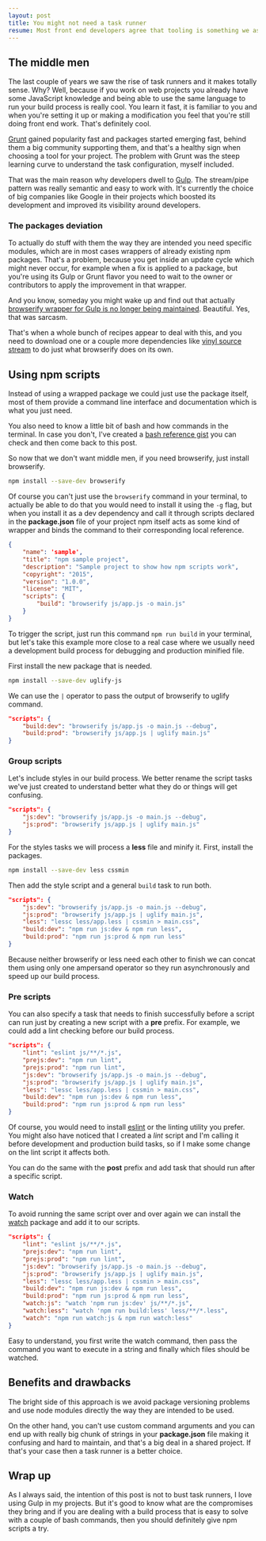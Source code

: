 ```yaml
---
layout: post
title: You might not need a task runner
resume: Most front end developers agree that tooling is something we as a community need to figure out this year. The fatigue around the deciding and learning technologies to build big, and not so big, projects was a trend last year, so maybe it's time to slowly minimize dependencies and delete some middle men.
---
```


## The middle men

The last couple of years we saw the rise of task runners and it makes totally sense. Why? Well, because if you work on web projects you already have some JavaScript knowledge and being able to use the same language to run your build process is really cool. You learn it fast, it is familiar to you and when you're setting it up or making a modification you feel that you're still doing front end work. That's definitely cool.

<a href="https://gruntjs.com" target="_blank">Grunt</a> gained popularity fast and packages started emerging fast, behind them a big community supporting them, and that's a healthy sign when choosing a tool for your project. The problem with Grunt was the steep learning curve to understand the task configuration, myself included.

That was the main reason why developers dwell to <a href="https://gulpjs.com" target="_blank">Gulp</a>. The stream/pipe pattern was really semantic and easy to work with. It's currently the choice of big companies like Google in their projects which boosted its development and improved its visibility around developers.


### The packages deviation

To actually do stuff with them the way they are intended you need specific modules, which are in most cases wrappers of already existing npm packages. That's a problem, because you get inside an update cycle which might never occur, for example when a fix is applied to a package, but you're using its Gulp or Grunt flavor you need to wait to the owner or contributors to apply the improvement in that wrapper.

And you know, someday you might wake up and find out that actually <a href="https://www.npmjs.com/package/gulp-browserify" target="_blank">browserify wrapper for Gulp is no longer being maintained</a>. Beautiful. Yes, that was sarcasm.

That's when a whole bunch of recipes appear to deal with this, and you need to download one or a couple more dependencies like <a href="https://www.npmjs.com/package/vinyl-source-stream" target="_blank">vinyl source stream</a> to do just what browserify does on its own.


## Using npm scripts

Instead of using a wrapped package we could just use the package itself, most of them provide a command line interface and documentation which is what you just need.

You also need to know a little bit of bash and how commands in the terminal. In case you don't, I've created a <a href="https://gist.github.com/jeremenichelli/489973c73a00437a188c" target="_blank">bash&nbsp;reference&nbsp;gist</a> you can check and then come back to this post.

So now that we don't want middle men, if you need browserify, just install browserify.

```sh
npm install --save-dev browserify
```

Of course you can't just use the `browserify` command in your terminal, to actually be able to do that you would need to install it using the `-g` flag, but when you install it as a dev dependency and call it through scripts declared in the **package.json** file of your project npm itself acts as some kind of wrapper and binds the command to their corresponding local reference.

```json
{
    "name": 'sample',
    "title": "npm sample project",
    "description": "Sample project to show how npm scripts work",
    "copyright": "2015",
    "version": "1.0.0",
    "license": "MIT",
    "scripts": {
        "build": "browserify js/app.js -o main.js"
    }
}
```

To trigger the script, just run this command `npm run build` in your terminal, but let's take this example more close to a real case where we usually need a development build process for debugging and production minified file.

First install the new package that is needed.

```sh
npm install --save-dev uglify-js
```

We can use the `|` operator to pass the output of browserify to uglify command.

```json
"scripts": {
    "build:dev": "browserify js/app.js -o main.js --debug",
    "build:prod": "browserify js/app.js | uglify main.js"
}
```

### Group scripts

Let's include styles in our build process. We better rename the script tasks we've just created to understand better what they do or things will get confusing.

```json
"scripts": {
    "js:dev": "browserify js/app.js -o main.js --debug",
    "js:prod": "browserify js/app.js | uglify main.js"
}
```

For the styles tasks we will process a **less** file and minify it. First, install the packages.

```sh
npm install --save-dev less cssmin
```

Then add the style script and a general `build` task to run both.

```json
"scripts": {
    "js:dev": "browserify js/app.js -o main.js --debug",
    "js:prod": "browserify js/app.js | uglify main.js",
    "less": "lessc less/app.less | cssmin > main.css",
    "build:dev": "npm run js:dev & npm run less",
    "build:prod": "npm run js:prod & npm run less"
}
```

Because neither browserify or less need each other to finish we can concat them using only one ampersand operator so they run asynchronously and speed up our build process.


### Pre scripts

You can also specify a task that needs to finish successfully before a script can run just by creating a new script with a **pre** prefix. For example, we could add a lint checking before our build process.

```json
"scripts": {
    "lint": "eslint js/**/*.js",
    "prejs:dev": "npm run lint",
    "prejs:prod": "npm run lint",
    "js:dev": "browserify js/app.js -o main.js --debug",
    "js:prod": "browserify js/app.js | uglify main.js",
    "less": "lessc less/app.less | cssmin > main.css",
    "build:dev": "npm run js:dev & npm run less",
    "build:prod": "npm run js:prod & npm run less"
}
```

Of course, you would need to install <a href="https://eslint.org/">eslint</a> or the linting utility you prefer. You might also have noticed that I created a *lint* script and I'm calling it before development and production build tasks, so if I make some change on the lint script it affects both.

You can do the same with the **post** prefix and add task that should run after a specific script.

### Watch

To avoid running the same script over and over again we can install the <a href="https://www.npmjs.com/package/watch">watch</a> package and add it to our scripts.

```json
"scripts": {
    "lint": "eslint js/**/*.js",
    "prejs:dev": "npm run lint",
    "prejs:prod": "npm run lint",
    "js:dev": "browserify js/app.js -o main.js --debug",
    "js:prod": "browserify js/app.js | uglify main.js",
    "less": "lessc less/app.less | cssmin > main.css",
    "build:dev": "npm run js:dev & npm run less",
    "build:prod": "npm run js:prod & npm run less",
    "watch:js": "watch 'npm run js:dev' js/**/*.js",
    "watch:less": "watch 'npm run build:less' less/**/*.less",
    "watch": "npm run watch:js & npm run watch:less"
}
```

Easy to understand, you first write the watch command, then pass the command you want to execute in a string and finally which files should be watched.

## Benefits and drawbacks

The bright side of this approach is we avoid package versioning problems and use node modules directly the way they are intended to be used.

On the other hand, you can't use custom command arguments and you can end up with really big chunk of strings in your **package.json** file making it confusing and hard to maintain, and that's a big deal in a shared project. If that's your case then a task runner is a better choice.

## Wrap up

As I always said, the intention of this post is not to bust task runners, I love using Gulp in my projects. But it's good to know what are the compromises they bring and if you are dealing with a build process that is easy to solve with a couple of bash commands, then you should definitely give npm scripts a try.




